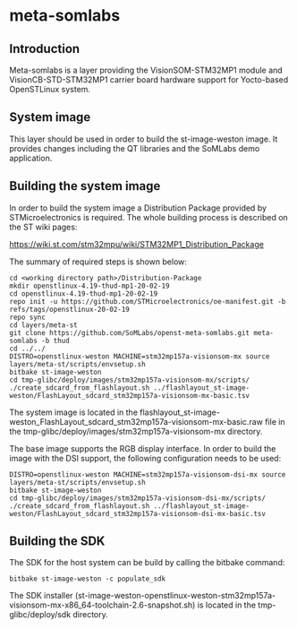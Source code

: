 # meta-somlabs

## Introduction

Meta-somlabs is a layer providing the VisionSOM-STM32MP1 module and VisionCB-STD-STM32MP1 carrier board hardware support for Yocto-based OpenSTLinux system.

## System image

This layer should be used in order to build the st-image-weston image. It provides changes including the QT libraries and the SoMLabs demo application.

## Building the system image

In order to build the system image a Distribution Package provided by STMicroelectronics is required. The whole building process is described on the ST wiki pages:

https://wiki.st.com/stm32mpu/wiki/STM32MP1_Distribution_Package

The summary of required steps is shown below:

```shell
cd <working directory path>/Distribution-Package
mkdir openstlinux-4.19-thud-mp1-20-02-19
cd openstlinux-4.19-thud-mp1-20-02-19
repo init -u https://github.com/STMicroelectronics/oe-manifest.git -b refs/tags/openstlinux-20-02-19
repo sync
cd layers/meta-st
git clone https://github.com/SoMLabs/openst-meta-somlabs.git meta-somlabs -b thud
cd ../../
DISTRO=openstlinux-weston MACHINE=stm32mp157a-visionsom-mx source layers/meta-st/scripts/envsetup.sh
bitbake st-image-weston
cd tmp-glibc/deploy/images/stm32mp157a-visionsom-mx/scripts/
./create_sdcard_from_flashlayout.sh ../flashlayout_st-image-weston/FlashLayout_sdcard_stm32mp157a-visionsom-mx-basic.tsv
```

The system image is located in the flashlayout_st-image-weston_FlashLayout_sdcard_stm32mp157a-visionsom-mx-basic.raw file in the tmp-glibc/deploy/images/stm32mp157a-visionsom-mx directory.

The base image supports the RGB display interface. In order to build the image with the DSI support, the following configuration needs to be used:

```shell
DISTRO=openstlinux-weston MACHINE=stm32mp157a-visionsom-dsi-mx source layers/meta-st/scripts/envsetup.sh
bitbake st-image-weston
cd tmp-glibc/deploy/images/stm32mp157a-visionsom-dsi-mx/scripts/
./create_sdcard_from_flashlayout.sh ../flashlayout_st-image-weston/FlashLayout_sdcard_stm32mp157a-visionsom-dsi-mx-basic.tsv
```

## Building the SDK

The SDK for the host system can be build by calling the bitbake command:

```shell
bitbake st-image-weston -c populate_sdk
```

The SDK installer (st-image-weston-openstlinux-weston-stm32mp157a-visionsom-mx-x86_64-toolchain-2.6-snapshot.sh) is located in the tmp-glibc/deploy/sdk directory.
